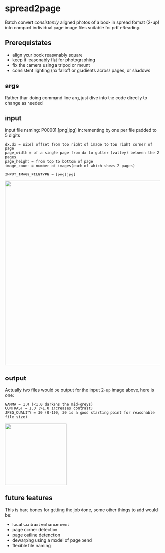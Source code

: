# spread2page
Batch convert *consistently* aligned photos of a book in spread format (2-up) into compact individual page image files suitable for pdf eReading.

## Prerequistates
 - align your book reasonably square
 - keep it reasonably flat for photographing
 - fix the camera using a tripod or mount
 - consistent lighting (no falloff or gradients across pages, or shadows
 
## args 
Rather than doing command line arg, just dive into the code directly to change as needed

## input
input file naming: P00001.[png|jpg] incrementing by one per file padded to 5 digits
```
dx,dx = pixel offset from top right of image to top right corner of page
page_width = of a single page from dx to gutter (valley) between the 2 pages
page_height = from top to bottom of page
image_count = number of images(each of which shows 2 pages)

INPUT_IMAGE_FILETYPE = [png|jpg]
```
<img width="600px" src="https://user-images.githubusercontent.com/3287519/93689199-2c198900-fa9a-11ea-9b82-e855d99eaf8a.jpg" />

## output
Actually two files would be output for the input 2-up image above, here is one:
```
GAMMA = 1.0 (<1.0 darkens the mid-greys)
CONTRAST = 1.0 (>1.0 increases contrast)
JPEG_QUALITY = 30 (0-100, 30 is a good starting point for reasonable file size)
```
<img width="200px" src="https://user-images.githubusercontent.com/3287519/93689227-62ef9f00-fa9a-11ea-9dce-723af4a21c87.jpg" />

## future features
This is bare bones for getting the job done, some other things to add would be:
 - local contrast enhancement
 - page corner detection
 - page outline detenction
 - dewarping using a model of page bend
 - flexible file naming

